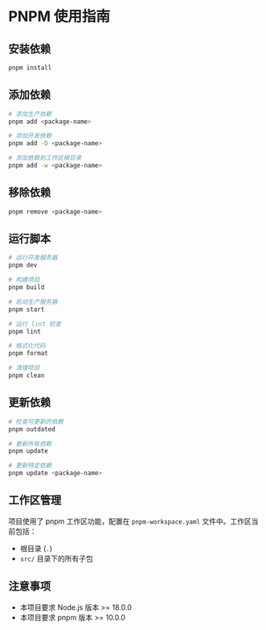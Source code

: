 # PNPM 使用指南

## 安装依赖

```bash
pnpm install
```

## 添加依赖

```bash
# 添加生产依赖
pnpm add <package-name>

# 添加开发依赖
pnpm add -D <package-name>

# 添加依赖到工作区根目录
pnpm add -w <package-name>
```

## 移除依赖

```bash
pnpm remove <package-name>
```

## 运行脚本

```bash
# 运行开发服务器
pnpm dev

# 构建项目
pnpm build

# 启动生产服务器
pnpm start

# 运行 lint 检查
pnpm lint

# 格式化代码
pnpm format

# 清理项目
pnpm clean
```

## 更新依赖

```bash
# 检查可更新的依赖
pnpm outdated

# 更新所有依赖
pnpm update

# 更新特定依赖
pnpm update <package-name>
```

## 工作区管理

项目使用了 pnpm 工作区功能，配置在 `pnpm-workspace.yaml` 文件中。工作区当前包括：

- 根目录 (`.`)
- `src/` 目录下的所有子包

## 注意事项

- 本项目要求 Node.js 版本 >= 18.0.0
- 本项目要求 pnpm 版本 >= 10.0.0
